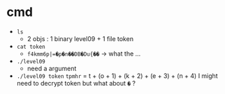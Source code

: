 # cmd
* ``ls``
    * 2 objs : 1 binary level09 + 1 file token
* ``cat token``
    * ``f4kmm6p|=�p�n��DB�Du{��`` -> what the ...
* ``./level09``
    * need a argument
* ``./level09 token``
    ``tpmhr`` = t + (o + 1) + (k + 2) + (e + 3) + (n + 4)
    I might need to decrypt token but what about ``�`` ?
